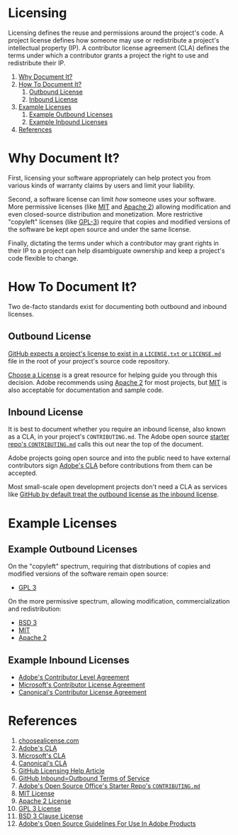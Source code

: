 # Licensing

Licensing defines the reuse and permissions around the project's code. A project
license defines how someone may use or redistribute a project's intellectual property
(IP). A contributor license agreement (CLA) defines the terms under which a
contributor grants a project the right to use and redistribute their IP.

1. [Why Document It?](#why-document-it)
2. [How To Document It?](#how-to-document-it)
    1. [Outbound License](#outbound-license)
    2. [Inbound License](#inbound-license)
3. [Example Licenses](#example-licenses)
    1. [Example Outbound Licenses](#example-outbound-licenses)
    2. [Example Inbound Licenses](#example-inbound-licenses)
4. [References](#references)

# Why Document It?

First, licensing your software appropriately can help protect you from various
kinds of warranty claims by users and limit your liability.

Second, a software license can limit _how_ someone uses your software. More permissive
licenses (like [MIT][mit] and [Apache 2][apache-2]) allowing modification and even
closed-source distribution and monetization. More restrictive "copyleft" licenses
(like [GPL-3][gpl-3]) require that copies and modified versions of the software
be kept open source and under the same license.

Finally, dictating the terms under which a contributor may grant rights in their
IP to a project can help disambiguate ownership and keep a project's code
flexible to change.

# How To Document It?

Two de-facto standards exist for documenting both outbound and inbound licenses.

## Outbound License

[GitHub expects a project's license to exist in a `LICENSE.txt` or
`LICENSE.md`][github-licensing] file in the root of your project's source code
repository.

[Choose a License][choose-license] is a great resource for helping guide you
through this decision. Adobe recommends using [Apache 2][apache-2] for most
projects, but [MIT][mit] is also acceptable for documentation and sample code.

## Inbound License

It is best to document whether you require an inbound license, also known as a
CLA, in your project's `CONTRIBUTING.md`. The Adobe open source [starter repo's
`CONTRIBUTING.md`][starter-repo-contributing] calls this out near the top of the
document.

Adobe projects going open source and into the public need to have external
contributors sign [Adobe's CLA][adobe-cla] before contributions from them can be
accepted.

Most small-scale open development projects don't need a CLA as services like
[GitHub by default treat the outbound license as the inbound
license][github-inbound-outbound].

# Example Licenses

## Example Outbound Licenses

On the "copyleft" spectrum, requiring that distributions of copies and modified
versions of the software remain open source:

- [GPL 3][gpl-3]

On the more permissive spectrum, allowing modification, commercialization and
redistribution:

- [BSD 3][bsd-3]
- [MIT][mit]
- [Apache 2][apache-2]

## Example Inbound Licenses

- [Adobe's Contributor Level Agreement][adobe-cla]
- [Microsoft's Contributor License Agreement][microsoft-cla]
- [Canonical's Contributor License Agreement][canonical-cla]

# References

1. [choosealicense.com][choose-license]
2. [Adobe's CLA][adobe-cla]
3. [Microsoft's CLA][microsoft-cla]
4. [Canonical's CLA][canonical-cla]
5. [GitHub Licensing Help Article][github-licensing]
6. [GitHub Inbound=Outbound Terms of Service][github-inbound-outbound]
7. [Adobe's Open Source Office's Starter Repo's `CONTRIBUTING.md`][starter-repo-contributing]
8. [MIT License][mit]
9. [Apache 2 License][apache-2]
10. [GPL 3 License][gpl-3]
11. [BSD 3 Clause License][bsd-3]
12. [Adobe's Open Source Guidelines For Use In Adobe Products][adobe-open-source-legalwiki]

[choose-license]: https://choosealicense.com
[adobe-cla]: http://opensource.adobe.com/cla.html
[microsoft-cla]: https://cla.microsoft.com
[canonical-cla]: https://www.ubuntu.com/legal/contributors
[github-licensing]: https://help.github.com/articles/licensing-a-repository/#determining-the-location-of-your-license
[github-inbound-outbound]: https://help.github.com/articles/github-terms-of-service/#6-contributions-under-repository-license
[starter-repo-contributing]: https://git.corp.adobe.com/OpenSourceAdvisoryBoard/starter-repo/blob/master/CONTRIBUTING.md
[mit]: https://opensource.org/licenses/MIT
[apache-2]: https://www.apache.org/licenses/LICENSE-2.0
[gpl-3]: https://www.gnu.org/licenses/gpl-3.0.en.html
[bsd-3]: https://opensource.org/licenses/BSD-3-Clause
[adobe-open-source-legalwiki]: https://wiki.corp.adobe.com/display/legalwiki/Open+Source+Guidelines+for+use+in+Adobe+Products+and+Services
